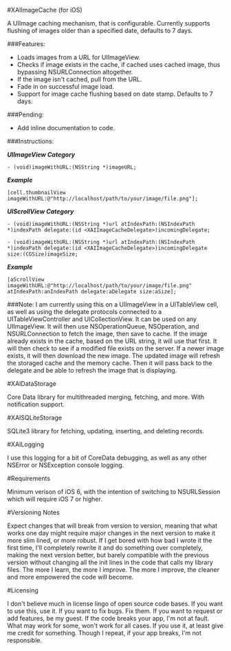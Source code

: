 #XAIImageCache (for iOS)

A UIImage caching mechanism, that is configurable. Currently supports flushing of images older than a specified date, defaults to 7 days.

###Features:

* Loads images from a URL for UIImageView.
* Checks if image exists in the cache, if cached uses cached image, thus bypassing NSURLConnection altogether.
* If the image isn't cached, pull from the URL.
* Fade in on successful image load.
* Support for image cache flushing based on date stamp. Defaults to 7 days.

###Pending:
* Add inline documentation to code.

###Instructions:

***UIImageView Category***

    - (void)imageWithURL:(NSString *)imageURL;

***Example***

    [cell.thumbnailView imageWithURL:@"http://localhost/path/to/your/image/file.png"];

***UIScrollView Category***

    - (void)imageWithURL:(NSString *)url atIndexPath:(NSIndexPath *)indexPath delegate:(id <XAIImageCacheDelegate>)incomingDelegate;

    - (void)imageWithURL:(NSString *)url atIndexPath:(NSIndexPath *)indexPath delegate:(id <XAIImageCacheDelegate>)incomingDelegate size:(CGSize)imageSize;

***Example***

    [aScrollView imageWithURL:@"http://localhost/path/to/your/image/file.png" atIndexPath:anIndexPath delegate:aDelegate size:aSize];

###Note:
I am currently using this on a UIImageView in a UITableView cell, as well as using the delegate protocols connected to a UITableViewController and UICollectionView. It can be used on any UIImageView. It will then use NSOperationQueue, NSOperation, and NSURLConnection to fetch the image, then save to cache. If the image already exists in the cache, based on the URL string, it will use that first. It will then check to see if a modified file exists on the server. If a newer image exists, it will then download the new image. The updated image will refresh the storaged cache and the memory cache. Then it will pass back to the delegate and be able to refresh the image that is displaying.

#XAIDataStorage

Core Data library for multithreaded merging, fetching, and more. With notification support.


#XAISQLiteStorage

SQLite3 library for fetching, updating, inserting, and deleting records.

#XAILogging

I use this logging for a bit of CoreData debugging, as well as any other NSError or NSException console logging.

#Requirements

Minimum verison of iOS 6, with the intention of switching to NSURLSession which will require iOS 7 or higher.

#Versioning Notes

Expect changes that will break from version to version, meaning that what works one day might require major changes in the next version to make it more slim lined, or more robust. If I get bored with how bad I wrote it the first time, I'll completely rewrite it and do something over completely, making the next version better, but barely compatible with the previous version without changing all the init lines in the code that calls my library files. The more I learn, the more I improve. The more I improve, the cleaner and more empowered the code will become.

#Licensing

I don't believe much in license lingo of open source code bases. If you want to use this, use it. If you want to fix bugs. Fix them. If you want to request or add features, be my guest. If the code breaks your app, I'm not at fault. What may work for some, won't work for all cases. If you use it, at least give me credit for something. Though I repeat, if your app breaks, I'm not responsible.
